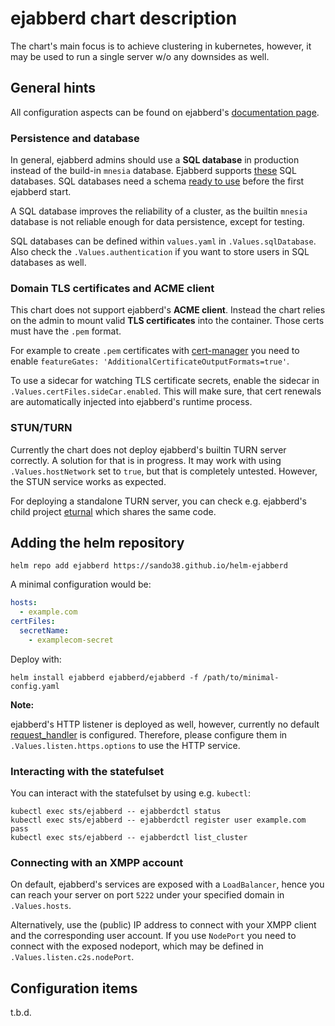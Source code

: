 # ejabberd chart description

The chart's main focus is to achieve clustering in kubernetes, however, it may
be used to run a single server w/o any downsides as well.

## General hints

All configuration aspects can be found on ejabberd's [documentation page](https://docs.ejabberd.im/admin/configuration/).

### Persistence and database

In general, ejabberd admins should use a **SQL database** in production instead
of the build-in `mnesia` database. Ejabberd supports [these](https://docs.ejabberd.im/admin/configuration/database/)
SQL databases. SQL databases need a schema [ready to use](https://docs.ejabberd.im/admin/configuration/database/#database-schema) before the first ejabberd start.

A SQL database improves the reliability of a cluster, as the builtin `mnesia`
database is not reliable enough for data persistence, except for testing.

SQL databases can be defined within `values.yaml` in `.Values.sqlDatabase`. Also
check the `.Values.authentication` if you want to store users in SQL databases
as well.

### Domain TLS certificates and ACME client

This chart does not support ejabberd's **ACME client**. Instead the chart relies
on the admin to mount valid **TLS certificates** into the container. Those certs
must have the `.pem` format.

For example to create `.pem` certificates with [cert-manager](https://cert-manager.io/docs/usage/certificate/#additional-certificate-output-formats)
you need to enable `featureGates: 'AdditionalCertificateOutputFormats=true'`.

To use a sidecar for watching TLS certificate secrets, enable the sidecar in
`.Values.certFiles.sideCar.enabled`. This will make sure, that cert renewals are
automatically injected into ejabberd's runtime process.

### STUN/TURN

Currently the chart does not deploy ejabberd's builtin TURN server correctly.
A solution for that is in progress. It may work with using `.Values.hostNetwork`
set to `true`, but that is completely untested. However, the STUN service works
as expected.

For deploying a standalone TURN server, you can check e.g. ejabberd's child
project [eturnal](https://github.com/processone/eturnal) which shares the same
code.

## Adding the helm repository

    helm repo add ejabberd https://sando38.github.io/helm-ejabberd

A minimal configuration would be:

```yaml
hosts:
  - example.com
certFiles:
  secretName:
    - examplecom-secret
```

Deploy with:

    helm install ejabberd ejabberd/ejabberd -f /path/to/minimal-config.yaml

**Note:**

ejabberd's HTTP listener is deployed as well, however, currently no default
[request_handler](https://docs.ejabberd.im/admin/configuration/listen-options/#request-handlers)
is configured. Therefore, please configure them in `.Values.listen.https.options`
to use the HTTP service.

### Interacting with the statefulset

You can interact with the statefulset by using e.g. `kubectl`:

```shell
kubectl exec sts/ejabberd -- ejabberdctl status
kubectl exec sts/ejabberd -- ejabberdctl register user example.com pass
kubectl exec sts/ejabberd -- ejabberdctl list_cluster
```

### Connecting with an XMPP account

On default, ejabberd's services are exposed with a `LoadBalancer`, hence you can
reach your server on port `5222` under your specified domain in `.Values.hosts`.

Alternatively, use the (public) IP address to connect with your XMPP client and
the corresponding user account. If you use `NodePort` you need to connect with
the exposed nodeport, which may be defined in `.Values.listen.c2s.nodePort`.

## Configuration items

t.b.d.
